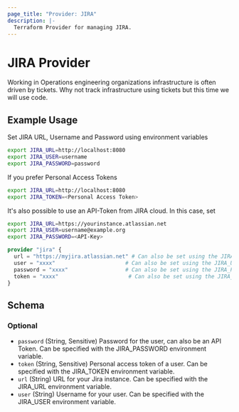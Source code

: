 ```yaml
---
page_title: "Provider: JIRA"
description: |-
  Terraform Provider for managing JIRA.
---
```


# JIRA Provider

Working in Operations engineering organizations infrastructure is often driven by tickets. 
Why not track infrastructure using tickets but this time we will use code. 

## Example Usage

Set JIRA URL, Username and Password using environment variables

```bash
export JIRA_URL=http://localhost:8080
export JIRA_USER=username
export JIRA_PASSWORD=password
```

If you prefer Personal Access Tokens

```bash
export JIRA_URL=http://localhost:8080
export JIRA_TOKEN=<Personal Access Token>
```


It's also possible to use an API-Token from JIRA cloud. In this case, set 

```bash
export JIRA_URL=https://yourinstance.atlassian.net
export JIRA_USER=username@example.org
export JIRA_PASSWORD=<API-Key>
```

```terraform
provider "jira" {
  url = "https://myjira.atlassian.net" # Can also be set using the JIRA_URL environment variable
  user = "xxxx"                      # Can also be set using the JIRA_USER environment variable
  password = "xxxx"                  # Can also be set using the JIRA_PASSWORD environment variable
  token = "xxxx"                      # Can also be set using the JIRA_TOKEN environment variable
}
```


<!-- schema generated by tfplugindocs -->
## Schema

### Optional

- `password` (String, Sensitive) Password for the user, can also be an API Token. Can be specified with the JIRA_PASSWORD environment variable.
- `token` (String, Sensitive) Personal access token of a user. Can be specified with the JIRA_TOKEN environment variable.
- `url` (String) URL for your Jira instance. Can be specified with the JIRA_URL environment variable.
- `user` (String) Username for your user. Can be specified with the JIRA_USER environment variable.
